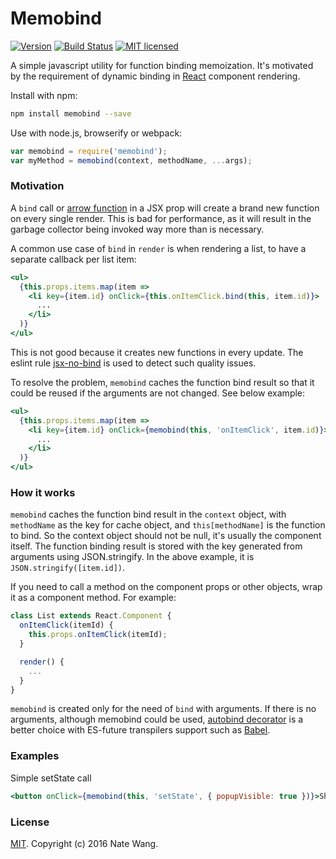 Memobind
===========

[![Version](http://img.shields.io/npm/v/memobind.svg)](https://www.npmjs.org/package/memobind)
[![Build Status](https://travis-ci.org/supnate/memobind.svg?branch=master)](https://travis-ci.org/supnate/memobind)
[![MIT licensed](https://img.shields.io/badge/license-MIT-blue.svg)](./LICENSE)

A simple javascript utility for function binding memoization. It's motivated by the requirement of dynamic binding in [React](https://facebook.github.io/react/) component rendering.


Install with npm:

```sh
npm install memobind --save
```

Use with node.js, browserify or webpack:

```js
var memobind = require('memobind');
var myMethod = memobind(context, methodName, ...args);
```

### Motivation
A `bind` call or [arrow function](https://developer.mozilla.org/en-US/docs/Web/JavaScript/Reference/Functions/Arrow_functions) in a JSX prop will create a brand new function on every single render. This is bad for performance, as it will result in the garbage collector being invoked way more than is necessary.

A common use case of `bind` in `render` is when rendering a list, to have a separate callback per list item:
```jsx
<ul>
  {this.props.items.map(item =>
    <li key={item.id} onClick={this.onItemClick.bind(this, item.id)}>
      ...
    </li>
  )}
</ul>
```
This is not good because it creates new functions in every update. The eslint rule [jsx-no-bind](https://github.com/yannickcr/eslint-plugin-react/blob/master/docs/rules/jsx-no-bind.md) is used to detect such quality issues.

To resolve the problem, `memobind` caches the function bind result so that it could be reused if the arguments are not changed. See below example:
```jsx
<ul>
  {this.props.items.map(item =>
    <li key={item.id} onClick={memobind(this, 'onItemClick', item.id)}>
      ...
    </li>
  )}
</ul>
```

### How it works
`memobind` caches the function bind result in the `context` object, with `methodName` as the key for cache object, and `this[methodName]` is the function to bind. So the context object should not be null, it's usually the component itself. The function binding result is stored with the key generated from arguments using JSON.stringify. In the above example, it is `JSON.stringify([item.id])`.

If you need to call a method on the component props or other objects, wrap it as a component method. For example:
```jsx
class List extends React.Component {
  onItemClick(itemId) {
    this.props.onItemClick(itemId);
  }

  render() {
    ...
  }
}
```

`memobind` is created only for the need of `bind` with arguments. If there is no arguments, although memobind could be used, [autobind decorator](http://technologyadvice.github.io/es7-decorators-babel6/) is a better choice with ES-future transpilers support such as [Babel](http://babeljs.io/).

### Examples

Simple setState call
```jsx
<button onClick={memobind(this, 'setState', { popupVisible: true })}>Show Dialog</button>
```

### License

[MIT](LICENSE). Copyright (c) 2016 Nate Wang.
